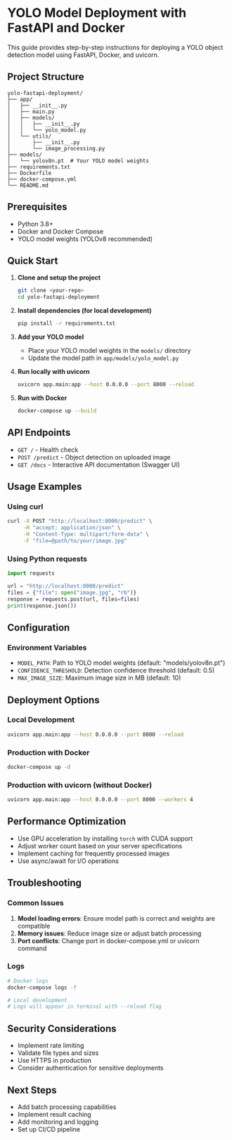 # YOLO Model Deployment with FastAPI and Docker

This guide provides step-by-step instructions for deploying a YOLO object detection model using FastAPI, Docker, and uvicorn.

## Project Structure

```
yolo-fastapi-deployment/
├── app/
│   ├── __init__.py
│   ├── main.py
│   ├── models/
│   │   ├── __init__.py
│   │   └── yolo_model.py
│   └── utils/
│       ├── __init__.py
│       └── image_processing.py
├── models/
│   └── yolov8n.pt  # Your YOLO model weights
├── requirements.txt
├── Dockerfile
├── docker-compose.yml
└── README.md
```

## Prerequisites

- Python 3.8+
- Docker and Docker Compose
- YOLO model weights (YOLOv8 recommended)

## Quick Start

1. **Clone and setup the project**
   ```bash
   git clone <your-repo>
   cd yolo-fastapi-deployment
   ```

2. **Install dependencies (for local development)**
   ```bash
   pip install -r requirements.txt
   ```

3. **Add your YOLO model**
   - Place your YOLO model weights in the `models/` directory
   - Update the model path in `app/models/yolo_model.py`

4. **Run locally with uvicorn**
   ```bash
   uvicorn app.main:app --host 0.0.0.0 --port 8000 --reload
   ```

5. **Run with Docker**
   ```bash
   docker-compose up --build
   ```

## API Endpoints

- `GET /` - Health check
- `POST /predict` - Object detection on uploaded image
- `GET /docs` - Interactive API documentation (Swagger UI)

## Usage Examples

### Using curl
```bash
curl -X POST "http://localhost:8000/predict" \
     -H "accept: application/json" \
     -H "Content-Type: multipart/form-data" \
     -F "file=@path/to/your/image.jpg"
```

### Using Python requests
```python
import requests

url = "http://localhost:8000/predict"
files = {"file": open("image.jpg", "rb")}
response = requests.post(url, files=files)
print(response.json())
```

## Configuration

### Environment Variables
- `MODEL_PATH`: Path to YOLO model weights (default: "models/yolov8n.pt")
- `CONFIDENCE_THRESHOLD`: Detection confidence threshold (default: 0.5)
- `MAX_IMAGE_SIZE`: Maximum image size in MB (default: 10)

## Deployment Options

### Local Development
```bash
uvicorn app.main:app --host 0.0.0.0 --port 8000 --reload
```

### Production with Docker
```bash
docker-compose up -d
```

### Production with uvicorn (without Docker)
```bash
uvicorn app.main:app --host 0.0.0.0 --port 8000 --workers 4
```

## Performance Optimization

- Use GPU acceleration by installing `torch` with CUDA support
- Adjust worker count based on your server specifications
- Implement caching for frequently processed images
- Use async/await for I/O operations

## Troubleshooting

### Common Issues
1. **Model loading errors**: Ensure model path is correct and weights are compatible
2. **Memory issues**: Reduce image size or adjust batch processing
3. **Port conflicts**: Change port in docker-compose.yml or uvicorn command

### Logs
```bash
# Docker logs
docker-compose logs -f

# Local development
# Logs will appear in terminal with --reload flag
```

## Security Considerations

- Implement rate limiting
- Validate file types and sizes
- Use HTTPS in production
- Consider authentication for sensitive deployments

## Next Steps

- Add batch processing capabilities
- Implement result caching
- Add monitoring and logging
- Set up CI/CD pipeline